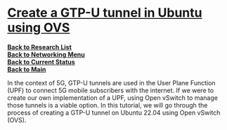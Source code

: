 # **[Create a GTP-U tunnel in Ubuntu using OVS](https://gruyaume.medium.com/tutorial-create-a-gtp-u-tunnel-in-ubuntu-using-ovs-a4ac5df1d3dd)**

**[Back to Research List](../../../research_list.md)**\
**[Back to Networking Menu](../networking_menu.md)**\
**[Back to Current Status](../../../../development/status/weekly/current_status.md)**\
**[Back to Main](../../../../README.md)**

In the context of 5G, GTP-U tunnels are used in the User Plane Function (UPF) to connect 5G mobile subscribers with the internet. If we were to create our own implementation of a UPF, using Open vSwitch to manage those tunnels is a viable option. In this tutorial, we will go through the process of creating a GTP-U tunnel on Ubuntu 22.04 using Open vSwitch (OVS).
